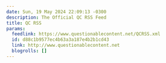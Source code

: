 ```yaml
---
date: Sun, 19 May 2024 22:09:13 -0300
description: The Official QC RSS Feed
title: QC RSS
params:
  feedlink: https://www.questionablecontent.net/QCRSS.xml
  id: d88c1b9577ec4b63a3a187e4b2b1cd43
  link: http://www.questionablecontent.net
  blogrolls: []
---
```

